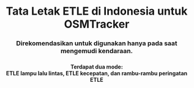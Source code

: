 <h1 align="center">Tata Letak ETLE di Indonesia untuk OSMTracker</h1>

###

<h3 align="center">Direkomendasikan untuk digunakan hanya pada saat mengemudi kendaraan.</h3>

###

<h4 align="center">Terdapat dua mode: <br> ETLE lampu lalu lintas, ETLE kecepatan, dan rambu-rambu peringatan ETLE</h3>

###
